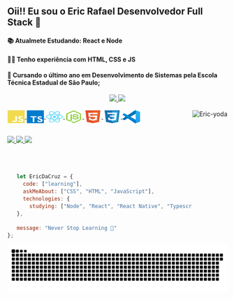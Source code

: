 ## Oii!! Eu sou o Eric Rafael Desenvolvedor Full Stack 👋

#### 📚 Atualmete Estudando: React e Node
#### 👨‍💻 Tenho experiência com HTML, CSS e JS
#### 📘 Cursando o último ano em Desenvolvimento de Sistemas pela Escola Técnica Estadual de São Paulo;

<div align="center">
  <a href="https://github.com/EricDaCruz">
  <img height="180em" src="https://github-readme-stats.vercel.app/api?username=EricDaCruz&show_icons=true&theme=tokyonight&include_all_commits=true&count_private=true"/>
  <img height="180em" src="https://github-readme-stats.vercel.app/api/top-langs?username=EricDaCruz&layout=compact&langs_count=7&theme=tokyonight"/>
</div>
  
 <div style="display: inline_block"><br>
  <img align="center" alt="Eric-Js" height="30" width="40" src="https://raw.githubusercontent.com/devicons/devicon/master/icons/javascript/javascript-plain.svg">
  <img align="center" alt="Eric-Js" height="30" width="40" src="https://raw.githubusercontent.com/devicons/devicon/master/icons/typescript/typescript-plain.svg">
  <img align="center" alt="Eric-React" height="30" width="40" src="https://raw.githubusercontent.com/devicons/devicon/master/icons/react/react-original.svg">
  <img align="center" alt="Eric-Node" height="30" width="40" src="https://github.com/devicons/devicon/blob/master/icons/nodejs/nodejs-original.svg">
  <img align="center" alt="Eric-HTML" height="30" width="40" src="https://raw.githubusercontent.com/devicons/devicon/master/icons/html5/html5-original.svg">
  <img align="center" alt="Eric-CSS" height="30" width="40" src="https://raw.githubusercontent.com/devicons/devicon/master/icons/css3/css3-original.svg">
  <img align="center" alt="Eric-VSCode" height="30" width="40" src="https://github.com/devicons/devicon/blob/master/icons/vscode/vscode-original.svg">
  <img align="right" alt="Eric-yoda" widht="150" height="150" src="https://programadoresdepre.com.br/wp-content/uploads/2020/04/pacote-fullstack-danki-code.gif">
</div>
  
  ##
  
  <div> 
    <a href="https://www.instagram.com/e_cruzx/" target="_blank">
      <img src="https://img.shields.io/badge/-Instagram-%23E4405F?style=for-the-badge&logo=instagram&logoColor=white" target="_blank">
    </a>
    <a href = "mailto:rafaeleric40@gmail.com">
      <img src="https://img.shields.io/badge/-Gmail-%23333?style=for-the-badge&logo=gmail&logoColor=white" target="_blank">
    </a>
    <a href="https://www.linkedin.com/in/eric-da-cruz-rafael-a60056174/" target="_blank">
      <img src="https://img.shields.io/badge/-LinkedIn-%230077B5?style=for-the-badge&logo=linkedin&logoColor=white" target="_blank">
    </a> 
  </div>
  
  <br />
   <br />
  <br />
  
 ```javascript
    let EricDaCruz = {
      code: ["learning"],
      askMeAbout: ["CSS", "HTML", "JavaScript"],
      technologies: {
        studying: ["Node", "React", "React Native", "Typescript", "MongoDB"]
    },
        
    message: "Never Stop Learning 🚀"
};

 ```
  
   ![Snake animation](https://github.com/EricDaCruz/EricDaCruz/blob/output/github-contribution-grid-snake.svg)
